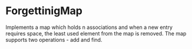 # ForgettinigMap
Implements a map which holds n associations and when a new entry requires space, the least used element from the map is removed. The map supports two operations - add and find. 
